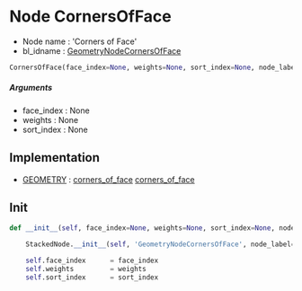 # Node CornersOfFace

- Node name : 'Corners of Face'
- bl_idname : [GeometryNodeCornersOfFace](https://docs.blender.org/api/current/bpy.types.GeometryNodeCornersOfFace.html)


``` python
CornersOfFace(face_index=None, weights=None, sort_index=None, node_label=None, node_color=None)
```
##### Arguments

- face_index : None
- weights : None
- sort_index : None

## Implementation

- [GEOMETRY](/docs/GeoNodes/GEOMETRY.md) : [corners_of_face](/docs/GeoNodes/GEOMETRY.md#corners_of_face) [corners_of_face](/docs/GeoNodes/GEOMETRY.md#corners_of_face)

## Init

``` python
def __init__(self, face_index=None, weights=None, sort_index=None, node_label=None, node_color=None):

    StackedNode.__init__(self, 'GeometryNodeCornersOfFace', node_label=node_label, node_color=node_color)

    self.face_index      = face_index
    self.weights         = weights
    self.sort_index      = sort_index
```
